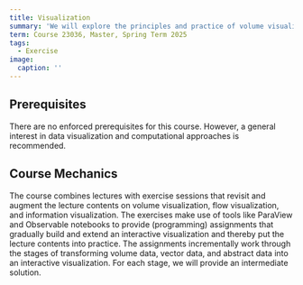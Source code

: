 ```yaml
---
title: Visualization
summary: 'We will explore the principles and practice of volume visualization, flow visualization, and information visualization.'
term: Course 23036, Master, Spring Term 2025
tags:
  - Exercise
image:
  caption: ''
---
```


## Prerequisites

There are no enforced prerequisites for this course.
However, a general interest in data visualization and computational approaches is recommended.

## Course Mechanics

The course combines lectures with exercise sessions that revisit and augment the lecture contents on volume visualization, flow visualization, and information visualization.
The exercises make use of tools like ParaView and Observable notebooks to provide (programming) assignments that gradually build and extend an interactive visualization and thereby put the lecture contents into practice.
The assignments incrementally work through the stages of transforming volume data, vector data, and abstract data into an interactive visualization.
For each stage, we will provide an intermediate solution.